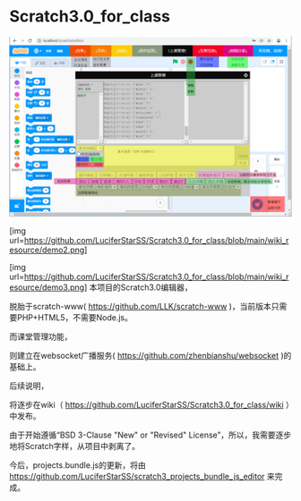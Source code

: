 # Scratch3.0_for_class

[![Watch the video](https://github.com/LuciferStarSS/Scratch3.0_for_class/blob/main/wiki_resource/%E5%8A%9F%E8%83%BD.png)](https://github.com/LuciferStarSS/Scratch3.0_for_class/raw/main/wiki_resource/demo.mp4)

[img url=https://github.com/LuciferStarSS/Scratch3.0_for_class/blob/main/wiki_resource/demo2.png]

[img url=https://github.com/LuciferStarSS/Scratch3.0_for_class/blob/main/wiki_resource/demo3.png]
本项目的Scratch3.0编辑器，

脱胎于scratch-www( https://github.com/LLK/scratch-www )，当前版本只需要PHP+HTML5，不需要Node.js。

而课堂管理功能，

则建立在websocket广播服务( https://github.com/zhenbianshu/websocket )的基础上。


           
后续说明，

将逐步在wiki（ https://github.com/LuciferStarSS/Scratch3.0_for_class/wiki ）中发布。


由于开始遵循“BSD 3-Clause "New" or "Revised" License”，所以，我需要逐步地将Scratch字样，从项目中剥离了。

今后，projects.bundle.js的更新，将由 https://github.com/LuciferStarSS/scratch3_projects_bundle_js_editor 来完成。
